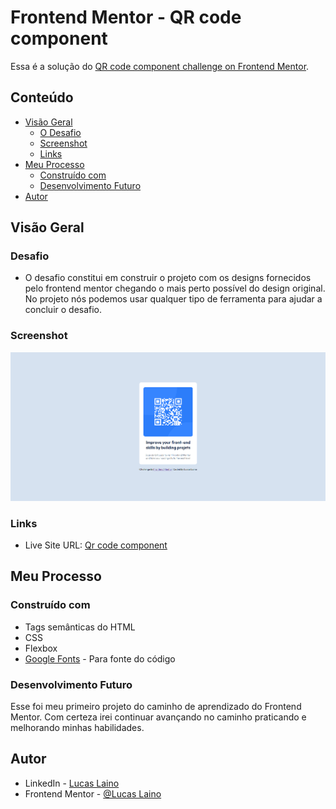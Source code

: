 # Frontend Mentor - QR code component 

Essa é a solução do [QR code component challenge on Frontend Mentor](https://www.frontendmentor.io/challenges/qr-code-component-iux_sIO_H). 

## Conteúdo

- [Visão Geral](#Visão-geral)
  - [O Desafio](#o-desafio)
  - [Screenshot](#screenshot)
  - [Links](#links)
- [Meu Processo](#meu-processo)
  - [Construído com](#Construído-com)
  - [Desenvolvimento Futuro](#desenvolvimento-futuro)
- [Autor](#autor)

## Visão Geral

### Desafio

- O desafio constitui em construir o projeto com os designs fornecidos pelo frontend mentor chegando o mais perto possível do design original. No projeto nós podemos usar qualquer tipo de ferramenta para ajudar a concluir o desafio.

### Screenshot

![](/src/image/qr-code-card.png)

### Links

- Live Site URL: [Qr code component](https://lucaslaino.github.io/front-end-mentor-qr-code-component/)

## Meu Processo

### Construído com

- Tags semânticas do HTML
- CSS
- Flexbox
- [Google Fonts](https://fonts.google.com/) - Para fonte do código


### Desenvolvimento Futuro

Esse foi meu primeiro projeto do caminho de aprendizado do Frontend Mentor. Com certeza irei continuar avançando no caminho praticando e melhorando minhas habilidades.

## Autor

- LinkedIn - [Lucas Laino](https://www.linkedin.com/in/lucaslaino/)
- Frontend Mentor - [@Lucas Laino](https://www.frontendmentor.io/home)
